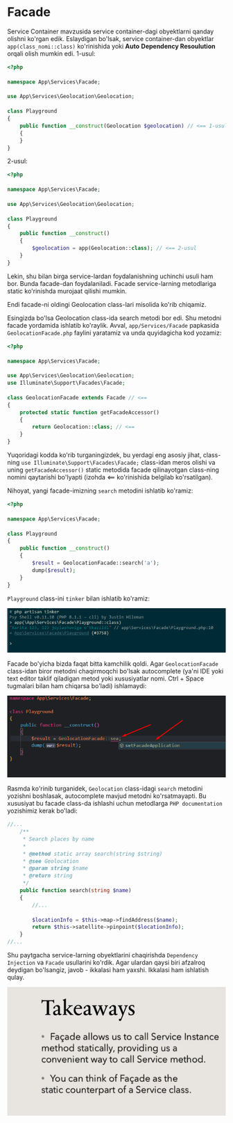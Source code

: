 # Facade

Service Container mavzusida service container-dagi obyektlarni qanday olishni ko'rgan edik. Eslaydigan bo'lsak, service container-dan obyektlar `app(class_nomi::class)` ko'rinishida yoki **Auto** **Dependency Resoulution** orqali olish mumkin edi. 1-usul:

```php
<?php

namespace App\Services\Facade;

use App\Services\Geolocation\Geolocation;

class Playground
{
    public function __construct(Geolocation $geolocation) // <== 1-usul
    {
    }
}

```

2-usul:

```php
<?php

namespace App\Services\Facade;

use App\Services\Geolocation\Geolocation;

class Playground
{
    public function __construct()
    {
        $geolocation = app(Geolocation::class); // <== 2-usul
    }
}
```

Lekin, shu bilan birga service-lardan foydalanishning uchinchi usuli ham bor. Bunda facade-dan foydalaniladi. Facade service-larning metodlariga static ko'rinishda murojaat qilishi mumkin.

Endi facade-ni oldingi Geolocation class-lari misolida ko'rib chiqamiz.

Esingizda bo'lsa Geolocation class-ida search metodi bor edi. Shu metodni facade yordamida ishlatib ko'raylik. Avval, `app/Services/Facade` papkasida `GeolocationFacade.php` faylini yaratamiz va unda quyidagicha kod yozamiz:

```php
<?php

namespace App\Services\Facade;

use App\Services\Geolocation\Geolocation;
use Illuminate\Support\Facades\Facade;

class GeolocationFacade extends Facade // <==
{
    protected static function getFacadeAccessor()
    {
        return Geolocation::class; // <==
    }
}

```

Yuqoridagi kodda ko'rib turganingizdek, bu yerdagi eng asosiy jihat, class-ning `use Illuminate\Support\Facades\Facade;` class-idan meros olishi va uning `getFacadeAccessor()` static metodida facade qilinayotgan class-ning nomini qaytarishi bo'lyapti (izohda <== ko'rinishida belgilab ko'rsatilgan).

Nihoyat, yangi facade-imizning `search` metodini ishlatib ko'ramiz:

```php
<?php

namespace App\Services\Facade;

class Playground
{
    public function __construct()
    {
        $result = GeolocationFacade::search('a');
        dump($result);
    }
}

```

`Playground` class-ini `tinker` bilan ishlatib ko'ramiz:

![1675408911117](image/README/1675408911117.png)

Facade bo'yicha bizda faqat bitta kamchilik qoldi. Agar `GeolocationFacade` class-idan biror metodni chaqirmoqchi bo'lsak autocomplete (ya'ni IDE yoki text editor taklif qiladigan metod yoki xususiyatlar nomi. Ctrl + Space tugmalari bilan ham chiqarsa bo'ladi) ishlamaydi:

![1675409233175](image/README/1675409233175.png)

Rasmda ko'rinib turganidek, `Geolocation` class-idagi `search` metodini yozishni boshlasak, autocomplete mavjud metodni ko'rsatmayapti. Bu xususiyat bu facade class-da ishlashi uchun metodlarga `PHP documentation` yozishimiz kerak bo'ladi:

```php
//...
    /**
     * Search places by name
     *
     * @method static array search(string $string)
     * @see Geolocation
     * @param string $name
     * @return string
     */
    public function search(string $name)
    {
        //...

        $locationInfo = $this->map->findAddress($name);
        return $this->satellite->pinpoint($locationInfo);
    }
//...
```

Shu paytgacha service-larning obyektlarini chaqirishda `Dependency Injection` va `Facade` usullarini ko'rdik. Agar ulardan qaysi biri afzalroq deydigan bo'lsangiz, javob - ikkalasi ham yaxshi. Ikkalasi ham ishlatish qulay.

![1675409745850](image/README/1675409745850.png)
